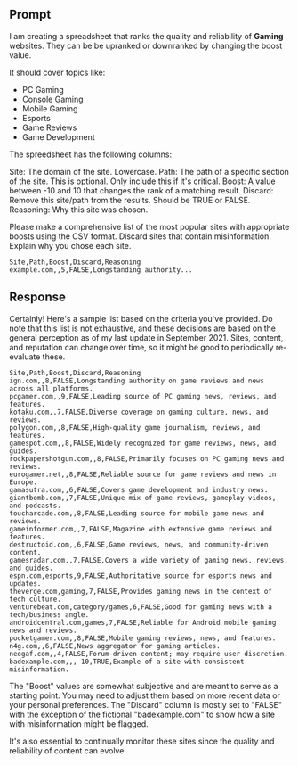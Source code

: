 ## Prompt

I am creating a spreadsheet that ranks the quality and reliability of **Gaming** websites. They can be be upranked or downranked by changing the boost value.

It should cover topics like:

- PC Gaming
- Console Gaming
- Mobile Gaming
- Esports
- Game Reviews
- Game Development

The spreedsheet has the following columns:

Site: The domain of the site. Lowercase.
Path: The path of a specific section of the site. This is optional. Only include this if it's critical.
Boost: A value between -10 and 10 that changes the rank of a matching result.
Discard: Remove this site/path from the results. Should be TRUE or FALSE.
Reasoning: Why this site was chosen.

Please make a comprehensive list of the most popular sites with appropriate boosts using the CSV format. Discard sites that contain misinformation. Explain why you chose each site.

```
Site,Path,Boost,Discard,Reasoning
example.com,,5,FALSE,Longstanding authority...
```

## Response

Certainly! Here's a sample list based on the criteria you've provided. Do note that this list is not exhaustive, and these decisions are based on the general perception as of my last update in September 2021. Sites, content, and reputation can change over time, so it might be good to periodically re-evaluate these.

```
Site,Path,Boost,Discard,Reasoning
ign.com,,8,FALSE,Longstanding authority on game reviews and news across all platforms.
pcgamer.com,,9,FALSE,Leading source of PC gaming news, reviews, and features.
kotaku.com,,7,FALSE,Diverse coverage on gaming culture, news, and reviews.
polygon.com,,8,FALSE,High-quality game journalism, reviews, and features.
gamespot.com,,8,FALSE,Widely recognized for game reviews, news, and guides.
rockpapershotgun.com,,8,FALSE,Primarily focuses on PC gaming news and reviews.
eurogamer.net,,8,FALSE,Reliable source for game reviews and news in Europe.
gamasutra.com,,6,FALSE,Covers game development and industry news.
giantbomb.com,,7,FALSE,Unique mix of game reviews, gameplay videos, and podcasts.
toucharcade.com,,8,FALSE,Leading source for mobile game news and reviews.
gameinformer.com,,7,FALSE,Magazine with extensive game reviews and features.
destructoid.com,,6,FALSE,Game reviews, news, and community-driven content.
gamesradar.com,,7,FALSE,Covers a wide variety of gaming news, reviews, and guides.
espn.com,esports,9,FALSE,Authoritative source for esports news and updates.
theverge.com,gaming,7,FALSE,Provides gaming news in the context of tech culture.
venturebeat.com,category/games,6,FALSE,Good for gaming news with a tech/business angle.
androidcentral.com,games,7,FALSE,Reliable for Android mobile gaming news and reviews.
pocketgamer.com,,8,FALSE,Mobile gaming reviews, news, and features.
n4g.com,,6,FALSE,News aggregator for gaming articles.
neogaf.com,,4,FALSE,Forum-driven content; may require user discretion.
badexample.com,,,-10,TRUE,Example of a site with consistent misinformation.
```

The "Boost" values are somewhat subjective and are meant to serve as a starting point. You may need to adjust them based on more recent data or your personal preferences. The "Discard" column is mostly set to "FALSE" with the exception of the fictional "badexample.com" to show how a site with misinformation might be flagged.

It's also essential to continually monitor these sites since the quality and reliability of content can evolve.
